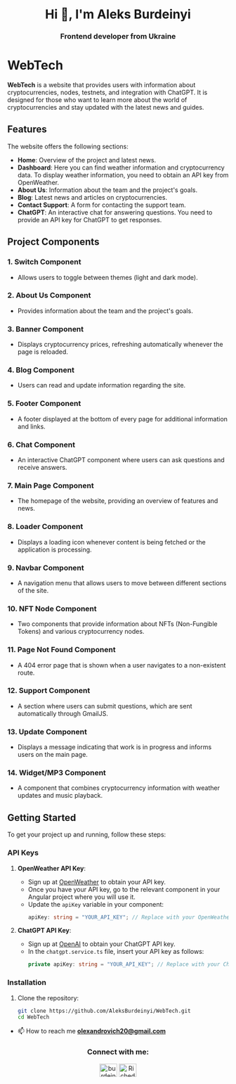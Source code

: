 <h1 align="center">Hi 👋, I'm Aleks Burdeinyi</h1>
<h3 align="center">Frontend developer from Ukraine</h3>


# WebTech

**WebTech** is a website that provides users with information about cryptocurrencies, nodes, testnets, and integration with ChatGPT. It is designed for those who want to learn more about the world of cryptocurrencies and stay updated with the latest news and guides.

## Features

The website offers the following sections:

- **Home**: Overview of the project and latest news.
- **Dashboard**: Here you can find weather information and cryptocurrency data. To display weather information, you need to obtain an API key from OpenWeather.
- **About Us**: Information about the team and the project's goals.
- **Blog**: Latest news and articles on cryptocurrencies.
- **Contact Support**: A form for contacting the support team.
- **ChatGPT**: An interactive chat for answering questions. You need to provide an API key for ChatGPT to get responses.

## Project Components

### 1. **Switch Component**
- Allows users to toggle between themes (light and dark mode).

### 2. **About Us Component**
- Provides information about the team and the project's goals.

### 3. **Banner Component**
- Displays cryptocurrency prices, refreshing automatically whenever the page is reloaded.

### 4. **Blog Component**
- Users can read and update information regarding the site.

### 5. **Footer Component**
- A footer displayed at the bottom of every page for additional information and links.

### 6. **Chat Component**
- An interactive ChatGPT component where users can ask questions and receive answers.

### 7. **Main Page Component**
- The homepage of the website, providing an overview of features and news.

### 8. **Loader Component**
- Displays a loading icon whenever content is being fetched or the application is processing.

### 9. **Navbar Component**
- A navigation menu that allows users to move between different sections of the site.

### 10. **NFT Node Component**
- Two components that provide information about NFTs (Non-Fungible Tokens) and various cryptocurrency nodes.

### 11. **Page Not Found Component**
- A 404 error page that is shown when a user navigates to a non-existent route.

### 12. **Support Component**
- A section where users can submit questions, which are sent automatically through GmailJS.

### 13. **Update Component**
- Displays a message indicating that work is in progress and informs users on the main page.

### 14. **Widget/MP3 Component**
- A component that combines cryptocurrency information with weather updates and music playback.

## Getting Started

To get your project up and running, follow these steps:

### API Keys

1. **OpenWeather API Key**:
   - Sign up at [OpenWeather](https://openweathermap.org/appid) to obtain your API key.
   - Once you have your API key, go to the relevant component in your Angular project where you will use it.
   - Update the `apiKey` variable in your component:
     ```typescript
     apiKey: string = "YOUR_API_KEY"; // Replace with your OpenWeather API key
     ```

2. **ChatGPT API Key**:
   - Sign up at [OpenAI](https://platform.openai.com/signup) to obtain your ChatGPT API key.
   - In the `chatgpt.service.ts` file, insert your API key as follows:
     ```typescript
     private apiKey: string = "YOUR_API_KEY"; // Replace with your ChatGPT API key
     ```

### Installation

1. Clone the repository:
   ```bash
   git clone https://github.com/AleksBurdeinyi/WebTech.git
   cd WebTech

- 📫 How to reach me **olexandrovich20@gmail.com**

<h3 align="center">Connect with me:</h3>
<p align="center">
<a href="https://instagram.com/burdeinyi.1" target="blank"><img align="center" src="https://raw.githubusercontent.com/rahuldkjain/github-profile-readme-generator/master/src/images/icons/Social/instagram.svg" alt="burdeinyi.1" height="30" width="40" /></a>
  <a href="https://t.me/Riched1" target="blank">
  <img align="center" src="https://raw.githubusercontent.com/FortAwesome/Font-Awesome/master/svgs/brands/telegram.svg" alt="Riched1" height="30" width="40" />
</a>
</p>
